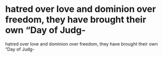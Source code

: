# hatred over love and dominion over freedom, they have brought their own “Day of Judg-

hatred over love and dominion over freedom, they have brought their own “Day of Judg-